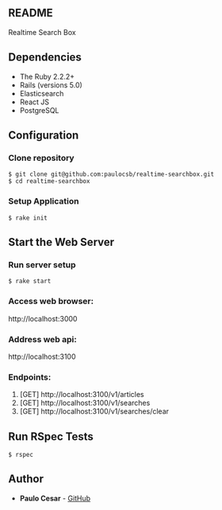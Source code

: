 README
------

Realtime Search Box

Dependencies
------------

- The Ruby 2.2.2+
- Rails (versions 5.0)
- Elasticsearch
- React JS
- PostgreSQL

Configuration
-------------

### Clone repository
```
$ git clone git@github.com:paulocsb/realtime-searchbox.git
$ cd realtime-searchbox
```

### Setup Application
```
$ rake init
```

Start the Web Server
--------------------

### Run server setup
```
$ rake start
```

### Access web browser:

http://localhost:3000

### Address web api:

http://localhost:3100

### Endpoints:

1. [GET] http://localhost:3100/v1/articles
2. [GET] http://localhost:3100/v1/searches
3. [GET] http://localhost:3100/v1/searches/clear

Run RSpec Tests
---------------
```
$ rspec
```

Author
------

* **Paulo Cesar** - [GitHub](https://github.com/paulocsb)


